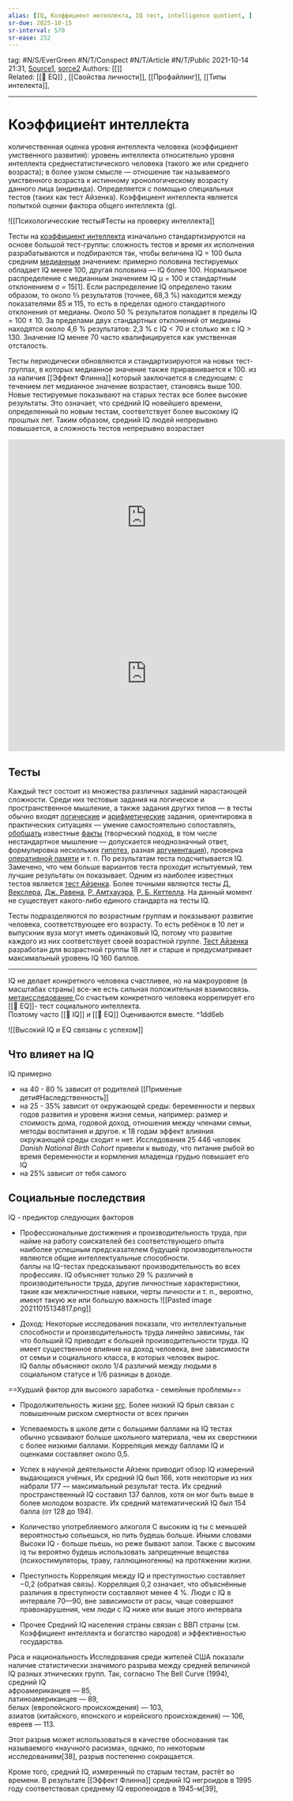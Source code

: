 ```yaml
---
alias: [IQ, Коэффициент интеллекта, IQ тест, intelligence quotient, ]
sr-due: 2025-10-15
sr-interval: 570
sr-ease: 252
---
```

tag: #N/S/EverGreen   #N/T/Conspect #N/T/Article #N/T/Public 
2021-10-14 21:31, [Source1](https://clevermind.ru/o-chem-govorit-tvoj-iq/),  [sorce2](https://ru.wikipedia.org/wiki/IQ)
Authors: [[]]   
Related: [[🌲️ EQ]] , [[Свойства личности]], [[Профайлинг]],  [[Типы интелекта]], 

---
# Коэффицие́нт интелле́кта
 количественная оценка уровня интеллекта человека (коэффициент умственного развития): уровень интеллекта относительно уровня интеллекта среднестатистического человека (такого же или среднего возраста); в более узком смысле — отношение так называемого умственного возраста к истинному хронологическому возрасту данного лица (индивида). Определяется с помощью специальных тестов (таких как тест Айзенка). Коэффициент интеллекта является попыткой оценки фактора общего интеллекта (g).

![[Психологичесские тесты#Тесты на проверку интеллекта]]

Тесты на [коэффициент интеллекта](https://ru.wikipedia.org/wiki/%D0%9A%D0%BE%D1%8D%D1%84%D1%84%D0%B8%D1%86%D0%B8%D0%B5%D0%BD%D1%82_%D0%B8%D0%BD%D1%82%D0%B5%D0%BB%D0%BB%D0%B5%D0%BA%D1%82%D0%B0 "Коэффициент интеллекта") изначально  стандартизируются на основе большой тест-группы: сложность тестов и время их исполнения разрабатываются и подбираются так, чтобы величина IQ = 100 была средним [медианным](https://ru.wikipedia.org/wiki/%D0%9C%D0%B5%D0%B4%D0%B8%D0%B0%D0%BD%D0%B0_(%D1%81%D1%82%D0%B0%D1%82%D0%B8%D1%81%D1%82%D0%B8%D0%BA%D0%B0) "Медиана (статистика)") значением: примерно половина тестируемых обладает IQ менее 100, другая половина — IQ более 100. 
Нормальное распределение с медианным значением IQ μ = 100 и стандартным отклонением σ = 15[1]. Если распределение IQ определено таким образом, то около 2⁄3 результатов (точнее, 68,3 %) находится между показателями 85 и 115, то есть в пределах одного стандартного отклонения от медианы. Около 50 % результатов попадает в пределы IQ = 100 ± 10. За пределами двух стандартных отклонений от медианы находятся около 4,6 % результатов: 2,3 % c IQ < 70 и столько же с IQ > 130. Значение IQ менее 70 часто квалифицируется как умственная отсталость.

Тесты периодически обновляются и стандартизируются на новых тест-группах, в которых медианное значение также приравнивается к 100. из за наличия [[Эффект Флинна]] который заключается в следующем: с течением лет медианное значение возрастает, становясь выше 100. Новые тестируемые показывают на старых тестах все более высокие результаты. Это означает, что средний IQ новейшего времени, определенный по новым тестам, соответствует более высокому IQ прошлых лет. Таким образом, средний IQ людей непрерывно повышается, а сложность тестов непрерывно возрастает


<iframe width="560" height="315" src="https://www.youtube.com/embed/jV3f_Lf_za8?si=lGcxkzERfknHIIGn" title="YouTube video player" frameborder="0" allow="accelerometer; autoplay; clipboard-write; encrypted-media; gyroscope; picture-in-picture; web-share" referrerpolicy="strict-origin-when-cross-origin" allowfullscreen></iframe>



<iframe width="560" height="315" src="https://www.youtube.com/embed/r2a8TAMU51c" title="YouTube video player" frameborder="0" allow="accelerometer; autoplay; clipboard-write; encrypted-media; gyroscope; picture-in-picture" allowfullscreen></iframe>

## Тесты
Каждый тест состоит из множества различных заданий нарастающей сложности. Среди них тестовые задания на логическое и пространственное мышление, а также задания других типов — в тесты обычно входят [логические](https://ru.wikipedia.org/wiki/%D0%9B%D0%BE%D0%B3%D0%B8%D0%BA%D0%B0 "Логика") и [арифметические](https://ru.wikipedia.org/wiki/%D0%90%D1%80%D0%B8%D1%84%D0%BC%D0%B5%D1%82%D0%B8%D0%BA%D0%B0 "Арифметика") задания, ориентировка в практических ситуациях — умение самостоятельно сопоставлять, [обобщать](https://ru.wikipedia.org/wiki/%D0%9E%D0%B1%D0%BE%D0%B1%D1%89%D0%B5%D0%BD%D0%B8%D0%B5_%D0%BF%D0%BE%D0%BD%D1%8F%D1%82%D0%B8%D0%B9 "Обобщение понятий") известные [факты](https://ru.wikipedia.org/wiki/%D0%A4%D0%B0%D0%BA%D1%82 "Факт") (творческий подход, в том числе нестандартное мышление — допускается неоднозначный ответ, формулировка нескольких [гипотез](https://ru.wikipedia.org/wiki/%D0%93%D0%B8%D0%BF%D0%BE%D1%82%D0%B5%D0%B7%D0%B0 "Гипотеза"), разная [аргументация](https://ru.wikipedia.org/wiki/%D0%A2%D0%B5%D0%BE%D1%80%D0%B8%D1%8F_%D0%B0%D1%80%D0%B3%D1%83%D0%BC%D0%B5%D0%BD%D1%82%D0%B0%D1%86%D0%B8%D0%B8 "Теория аргументации")), проверка [оперативной памяти](https://ru.wikipedia.org/wiki/%D0%A0%D0%B0%D0%B1%D0%BE%D1%87%D0%B0%D1%8F_%D0%BF%D0%B0%D0%BC%D1%8F%D1%82%D1%8C "Рабочая память") и т. п. По результатам теста подсчитывается IQ. Замечено, что чем больше вариантов теста проходит испытуемый, тем лучшие результаты он показывает. Одним из наиболее известных тестов является [тест Айзенка](https://ru.wikipedia.org/wiki/%D0%A2%D0%B5%D1%81%D1%82_%D0%90%D0%B9%D0%B7%D0%B5%D0%BD%D0%BA%D0%B0 "Тест Айзенка"). Более точными являются тесты [Д. Векслера](https://ru.wikipedia.org/wiki/%D0%A2%D0%B5%D1%81%D1%82_%D0%92%D0%B5%D0%BA%D1%81%D0%BB%D0%B5%D1%80%D0%B0 "Тест Векслера"), [Дж. Равена](https://ru.wikipedia.org/wiki/%D0%A2%D0%B5%D1%81%D1%82_%D0%A0%D0%B0%D0%B2%D0%B5%D0%BD%D0%B0 "Тест Равена"), [Р. Амтхауэра](https://ru.wikipedia.org/wiki/%D0%A2%D0%B5%D1%81%D1%82_%D0%90%D0%BC%D1%82%D1%85%D0%B0%D1%83%D1%8D%D1%80%D0%B0 "Тест Амтхауэра"), [Р. Б. Кеттелла](https://ru.wikipedia.org/wiki/%D0%9A%D0%B5%D1%82%D1%82%D0%B5%D0%BB,_%D0%A0%D1%8D%D0%B9%D0%BC%D0%BE%D0%BD%D0%B4_%D0%91%D0%B5%D1%80%D0%BD%D0%B0%D1%80%D0%B4 "Кеттел, Рэймонд Бернард"). На данный момент не существует какого-либо единого стандарта на тесты IQ.

Тесты подразделяются по возрастным группам и показывают развитие человека, соответствующее его возрасту. То есть ребёнок в 10 лет и выпускник вуза могут иметь одинаковый IQ, потому что развитие каждого из них соответствует своей возрастной группе. [Тест Айзенка](https://ru.wikipedia.org/wiki/%D0%A2%D0%B5%D1%81%D1%82_%D0%90%D0%B9%D0%B7%D0%B5%D0%BD%D0%BA%D0%B0 "Тест Айзенка") разработан для возрастной группы 18 лет и старше и предусматривает максимальный уровень IQ 160 баллов.

--- 

IQ не делает конкретного человека счастливее, но на макроуровне (в масштабах страны) все-же есть сильная положительная взаимосвязь. [метаисследование ](http://www.inderscience.com/offer.php?id=50808) 
Со счастьем конкретного человека коррелирует его [[🌲️ EQ]]- тест социального интеллекта.  
Поэтому часто [[🌲️ IQ]] и [[🌲️ EQ]] Оцениваются вместе.  ^1dd6eb

![[Высокий IQ и EQ связаны с успехом]]


## Что влияет на IQ
 IQ примерно   
- на 40 - 80 % зависит от родителей    [[Применые дети#Наследственность]]
- на 25 - 35%  зависит от окружающей среды: беременности и первых годов развития и уровеня жизни семьи, например: размер и стоимость дома, годовой доход, отношения между членами семьи, методы воспитания и другое. к 18 годам эффект влияния окружающей среды сходит н нет.
Исследования 25 446 человек _Danish National Birth Cohort_ привели к выводу, что питание рыбой во время беременности и кормления младенца грудью повышает его IQ
- на 25% зависит от тебя самого


## Социальные последствия 
IQ  - предиктор   следующих факторов

- Профессиональные достижения и производительность труда, при найме на работу соискателей без соответствующего опыта наиболее успешным предсказателем будущей производительности являются общие интеллектуальные способности.   
 баллы на IQ-тестах предсказывают производительность во всех профессиях.  IQ объясняет только 29 % различий в производительности труда, другие личностные характеристики, такие как межличностные навыки, черты личности и т. п., вероятно, имеют такую же или большую важность
![[Pasted image 20211015134817.png]]

- Доход: Некоторые исследования показали, что интеллектуальные способности и производительность труда линейно зависимы, так что больший IQ приводит к большей производительности труда. IQ имеет существенное влияние на доход человека, вне зависимости от семьи и социального класса, в которых человек вырос.  
 IQ баллы объясняют около 1/4 различий между людьми в социальном статусе и 1/6 разницы в доходе.

==Худший фактор для высокого заработка - семейные проблемы==

- Продолжительность жизни  [src](https://www.bmj.com/content/357/bmj.j2708). Более низкий IQ брыл связан с повышенным риском смертности от всех причин   

- Успеваемость в школе
дети с большими баллами на IQ тестах обычно усваивают больше школьного материала, чем их сверстники с более низкими баллами. Корреляция между баллами IQ и оценками составляет около 0,5.  

- Успех в научной деятельности
 Айзенк приводит обзор IQ измерений выдающихся учёных, Их средний IQ был 166, хотя некоторые из них набрали 177 — максимальный результат теста. Их средний пространственный IQ составил 137 баллов, хотя он мог быть выше в более молодом возрасте. Их средний математический IQ был 154 балла (от 128 до 194).

- Количество употребляемого алкоголя
С высоким iq ты с меньшей вероятностью сопьешься, но пить будешь больше.   Иными словами Высоки IQ - больше пьешь, но реже бывают запои. 
Также с высоким iq ты вероятно будешь использовать запрещенные вещества (психостимуляторы, траву, галлюциногенны) на протяжении жизни.

- Преступность
Корреляция между IQ и преступностью составляет −0,2 (обратная связь). Корреляция 0,2 означает, что объяснённые различия в преступности составляют менее 4 %.
Люди с IQ в интервале 70—90, вне зависимости от расы, чаще совершают правонарушения, чем люди с IQ ниже или выше этого интервала

- Прочее
Средний IQ населения страны связан с ВВП страны (см. Коэффициент интеллекта и богатство народов) и эффективностью государства.

Раса и национальность
Исследования среди жителей США показали наличие статистически значимого разрыва между средней величиной IQ разных этнических групп. Так, согласно The Bell Curve (1994), средний IQ  
афроамериканцев — 85,  
латиноамериканцев — 89,  
белых (европейского происхождения) — 103,  
азиатов (китайского, японского и корейского происхождения) — 106,  
евреев — 113.

Этот разрыв может использоваться в качестве обоснования так называемого «научного расизма», однако, по некоторым исследованиям[38], разрыв постепенно сокращается.

Кроме того, средний IQ, измеренный по старым тестам, растёт во времени. В результате [[Эффект Флинна]] средний IQ негроидов в 1995 году соответствовал среднему IQ европеоидов в 1945-м[39],